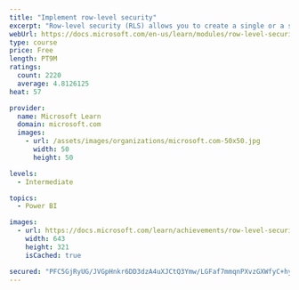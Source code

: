 ```yaml
---
title: "Implement row-level security"
excerpt: "Row-level security (RLS) allows you to create a single or a set of reports that targets data for a specific user. In this module, you will learn how to implement RLS by using either a static or dynamic method and how Microsoft Power BI simplifies testing RLS in Power BI Desktop and Power BI service."
webUrl: https://docs.microsoft.com/en-us/learn/modules/row-level-security-power-bi/
type: course
price: Free
length: PT9M
ratings:
  count: 2220
  average: 4.8126125
heat: 57

provider:
  name: Microsoft Learn
  domain: microsoft.com
  images:
    - url: /assets/images/organizations/microsoft.com-50x50.jpg
      width: 50
      height: 50

levels:
  - Intermediate

topics:
  - Power BI

images:
  - url: https://docs.microsoft.com/learn/achievements/row-level-security-power-bi-social.png
    width: 643
    height: 321
    isCached: true

secured: "PFC5GjRyUG/JVGpHnkr6DD3dzA4uXJCtQ3Ymw/LGFaf7mmqnPXvzGXWfyC+hyt4Mj5itckz20A9uD7o5Xqrq1wEBa3LOHLjVPVVLUYwglOb/2EBU5HfhXlrScEQl5R379KxOTehruyNyyFFNLm8qxgu9c3JFRcZkB9Etorl8Q4kjDY9oMkMZ1n3KRfquyPwtE6uM1SWWht7ElUGbd8sXhhURnmTPZ5kBAlom7UrArzUYraYya/HRE+2kbjI/1K1DZzq31UzoV1yEuH+zdfQ8SLJlLEZNdN7nNivcD/YDjx+7H3e8ryzeScNyqu8/9GpqHePH+x7e0QKJkLsRiJKx3EMUF0InUN37Dv1dVFng8AiUeTb2bq90byQFm9Ke/40pkFHlh9IKhGYn4ooAGKK/zq0DLAuK0syYdkkCzKTMrp8=;VfDxxzGJRXM5oLLo1mTdWw=="
---
```



